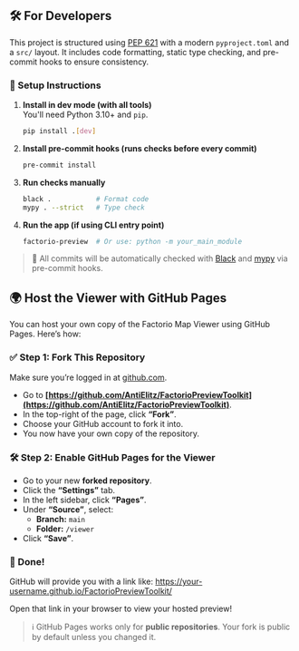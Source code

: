## 🛠️ For Developers

This project is structured using [PEP 621](https://peps.python.org/pep-0621/) with a modern `pyproject.toml` and a `src/` layout. It includes code formatting, static type checking, and pre-commit hooks to ensure consistency.

### 🔧 Setup Instructions

1. **Install in dev mode (with all tools)**  
   You'll need Python 3.10+ and `pip`.

   ```bash
   pip install .[dev]
   ```

2. **Install pre-commit hooks (runs checks before every commit)**

   ```bash
   pre-commit install
   ```

3. **Run checks manually**

   ```bash
   black .           # Format code
   mypy . --strict   # Type check
   ```

4. **Run the app (if using CLI entry point)**

   ```bash
   factorio-preview  # Or use: python -m your_main_module
   ```

> 🧪 All commits will be automatically checked with [Black](https://black.readthedocs.io/) and [mypy](http://mypy-lang.org/) via pre-commit hooks.


## 🌍 Host the Viewer with GitHub Pages

You can host your own copy of the Factorio Map Viewer using GitHub Pages. Here’s how:

### ✅ Step 1: Fork This Repository

Make sure you’re logged in at [github.com](https://github.com).

- Go to **[https://github.com/AntiElitz/FactorioPreviewToolkit](https://github.com/AntiElitz/FactorioPreviewToolkit)**.
- In the top-right of the page, click **“Fork”**.
- Choose your GitHub account to fork it into.
- You now have your own copy of the repository.

### 🛠️ Step 2: Enable GitHub Pages for the Viewer

- Go to your new **forked repository**.
- Click the **“Settings”** tab.
- In the left sidebar, click **“Pages”**.
- Under **“Source”**, select:
  - **Branch:** `main`
  - **Folder:** `/viewer`
- Click **“Save”**.

### 🎉 Done!

GitHub will provide you with a link like:
https://your-username.github.io/FactorioPreviewToolkit/


Open that link in your browser to view your hosted preview!

> ℹ️ GitHub Pages works only for **public repositories**. Your fork is public by default unless you changed it.


